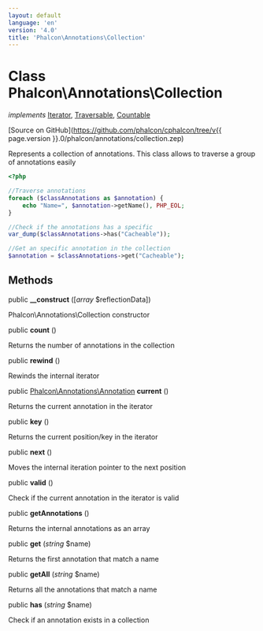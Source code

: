 ```yaml
---
layout: default
language: 'en'
version: '4.0'
title: 'Phalcon\Annotations\Collection'
---
```


# Class **Phalcon\Annotations\Collection**

*implements* [Iterator](https://php.net/manual/en/class.iterator.php), [Traversable](https://php.net/manual/en/class.traversable.php), [Countable](https://php.net/manual/en/class.countable.php)

[Source on GitHub](https://github.com/phalcon/cphalcon/tree/v{{ page.version }}.0/phalcon/annotations/collection.zep)

Represents a collection of annotations. This class allows to traverse a group of annotations easily

```php
<?php

//Traverse annotations
foreach ($classAnnotations as $annotation) {
    echo "Name=", $annotation->getName(), PHP_EOL;
}

//Check if the annotations has a specific
var_dump($classAnnotations->has("Cacheable"));

//Get an specific annotation in the collection
$annotation = $classAnnotations->get("Cacheable");

```

## Methods

public **__construct** ([*array* $reflectionData])

Phalcon\Annotations\Collection constructor

public **count** ()

Returns the number of annotations in the collection

public **rewind** ()

Rewinds the internal iterator

public [Phalcon\Annotations\Annotation](Phalcon_Annotations_Annotation) **current** ()

Returns the current annotation in the iterator

public **key** ()

Returns the current position/key in the iterator

public **next** ()

Moves the internal iteration pointer to the next position

public **valid** ()

Check if the current annotation in the iterator is valid

public **getAnnotations** ()

Returns the internal annotations as an array

public **get** (*string* $name)

Returns the first annotation that match a name

public **getAll** (*string* $name)

Returns all the annotations that match a name

public **has** (*string* $name)

Check if an annotation exists in a collection